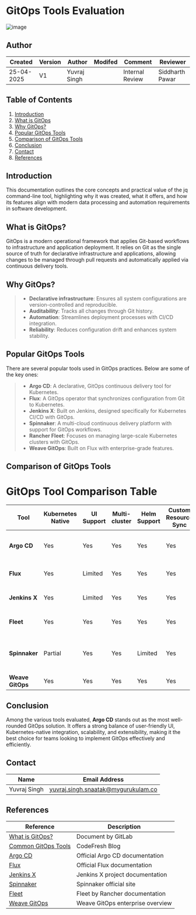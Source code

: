 # GitOps Tools Evaluation

![image](https://github.com/user-attachments/assets/ae393b89-9659-4d8e-aa09-6fda19909b68)


## **Author**
| Created     | Version | Author        | Modifed | Comment           | Reviewer         |
|-------------|---------|---------------|-------|------------|------------------|
| 25-04-2025  | V1      | Yuvraj Singh |  | Internal Review   | Siddharth Pawar  |
## **Table of Contents**
1. [Introduction](#introduction)
2. [What is GitOps](#what-is-gitops)
3. [Why GitOps?](#why-gitops)
4. [Popular GitOps Tools](#popular-gitops-tools)
5. [Comparison of GitOps Tools](#comparison-of-gitops-tools)
6. [Conclusion](#conclusion)
7. [Contact](#contact)
8. [References](#references)


## Introduction

This documentation outlines the core concepts and practical value of the jq command-line tool, highlighting why it was created, what it offers, and how its features align with modern data processing and automation requirements in software development.

## What is GitOps?

GitOps is a modern operational framework that applies Git-based workflows to infrastructure and application deployment. It relies on Git as the single source of truth for declarative infrastructure and applications, allowing changes to be managed through pull requests and automatically applied via continuous delivery tools.

## Why GitOps?

> - **Declarative infrastructure**: Ensures all system configurations are version-controlled and reproducible.
> - **Auditability**: Tracks all changes through Git history.
> - **Automation**: Streamlines deployment processes with CI/CD integration.
> - **Reliability**: Reduces configuration drift and enhances system stability.

## Popular GitOps Tools

There are several popular tools used in GitOps practices. Below are some of the key ones:

> - **Argo CD**: A declarative, GitOps continuous delivery tool for Kubernetes.
> - **Flux**: A GitOps operator that synchronizes configuration from Git to Kubernetes.
> - **Jenkins X**: Built on Jenkins, designed specifically for Kubernetes CI/CD with GitOps.
> - **Spinnaker**: A multi-cloud continuous delivery platform with support for GitOps workflows.
> - **Rancher Fleet**: Focuses on managing large-scale Kubernetes clusters with GitOps.
> - **Weave GitOps**: Built on Flux with enterprise-grade features.

## Comparison of GitOps Tools

# GitOps Tool Comparison Table

| Tool            | Kubernetes Native | UI Support | Multi-cluster | Helm Support | Custom Resource Sync | Sync Policy       | Integration              | Scalability     | Ease of Use                   | Installation         | Pricing                    | Best For                        |
|-----------------|-------------------|------------|----------------|---------------|-----------------------|-------------------|---------------------------|------------------|--------------------------------|------------------------|-----------------------------|----------------------------------|
| **Argo CD**     | Yes               | Yes        | Yes            | Yes           | Yes                   | Manual or auto    | Kubernetes-native         | High             | User-friendly GUI             | Moderate complexity   | Open-source & paid options | Enterprises needing GUI         |
| **Flux**        | Yes               | Limited    | Yes            | Yes           | Yes                   | Fully automatic   | Kubernetes-native         | High             | Lightweight CLI               | Simple setup          | Fully open-source           | Lightweight users               |
| **Jenkins X**   | Yes               | Limited    | Yes            | Yes           | Yes                   | Configurable      | For Kubernetes            | Moderate         | Moderate complexity           | Complex               | Fully open-source           | CI/CD for Kubernetes            |
| **Fleet**       | Yes               | Yes        | Yes            | Yes           | Yes                   | Fully automatic   | Focused on clusters       | Very High        | GUI & CLI options             | Moderate setup         | Fully open-source           | Multi-cluster setups            |
| **Spinnaker**   | Partial           | Yes        | Yes            | Limited       | Yes                   | Configurable      | Multi-cloud flexibility   | High             | GUI-based, steep learning curve | High complexity       | Free & enterprise           | Large organizations             |
| **Weave GitOps**| Yes               | Yes        | Yes            | Yes           | Yes                   | —                 | —                         | High             | Easy                           | —                     | —                           | —                                |


## Conclusion

Among the various tools evaluated, **Argo CD** stands out as the most well-rounded GitOps solution. It offers a strong balance of user-friendly UI, Kubernetes-native integration, scalability, and extensibility, making it the best choice for teams looking to implement GitOps effectively and efficiently.

## Contact
| Name         | Email Address                                 |
|--------------|-----------------------------------------------|
| Yuvraj Singh | yuvraj.singh.snaatak@mygurukulam.co           |

## References

| Reference | Description |
|----------|-------------|
|[What is GitOps?](https://about.gitlab.com/topics/gitops/)| Document by GitLab |
|[Common GitOps Tools](https://codefresh.io/learn/gitops/gitops-tools-6-tools-you-need-to-know/)| CodeFresh Blog |
| [Argo CD](https://argo-cd.readthedocs.io/en/stable/) | Official Argo CD documentation |
| [Flux](https://fluxcd.io/) | Official Flux documentation |
| [Jenkins X](https://www.jenkins.io/projects/jenkins-x/) | Jenkins X project documentation |
| [Spinnaker](https://spinnaker.io/) | Spinnaker official site |
| [Fleet](https://fleet.rancher.io/) | Fleet by Rancher documentation |
| [Weave GitOps](https://www.weave.works/product/gitops/) | Weave GitOps enterprise overview |
